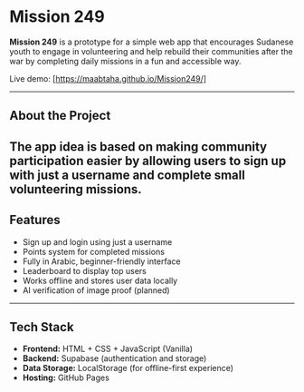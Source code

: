 # Mission 249 

**Mission 249** is a prototype for a simple web app that encourages Sudanese youth to engage in volunteering and help rebuild their communities after the war by completing daily missions in a fun and accessible way.

Live demo: [https://maabtaha.github.io/Mission249/]

---

## About the Project

The app idea is based on making community participation easier by allowing users to sign up with just a username and complete small volunteering missions.
---

## Features

- Sign up and login using just a username
- Points system for completed missions
- Fully in Arabic, beginner-friendly interface
- Leaderboard to display top users
- Works offline and stores user data locally
- AI verification of image proof (planned)

---

## Tech Stack

- **Frontend:** HTML + CSS + JavaScript (Vanilla)
- **Backend:** Supabase (authentication and storage)
- **Data Storage:** LocalStorage (for offline-first experience)
- **Hosting:** GitHub Pages




